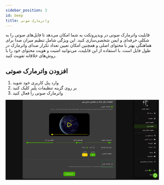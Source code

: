 ```yaml
---
sidebar_position: 3
id: beep
title: واترمارک صوتی
---
```


قابلیت واترمارک صوتی در ویدپروتکت به شما امکان می‌دهد تا فایل‌های صوتی را به شکلی حرفه‌ای و ایمن شخصی‌سازی کنید. این
ویژگی شامل تنظیم میزان صدا برای هماهنگی بهتر با محتوای اصلی و همچنین امکان تعیین تعداد تکرار صدای واترمارک در طول فایل
است. با استفاده از این قابلیت، می‌توانید امنیت و هویت محتوای خود را با روش‌های خلاقانه تقویت کنید.

## افزودن واترمارک صوتی

1. وارد پنل کاربری خود شوید
2. بر روی گزینه تنظیمات پلیر کلیک کنید
3. واترمارک صوتی را فعال کنید

![هاست ویدیو ویدپروتکت، محافظ دوره‌های آموزشی شما در برابر سرقت](./img/04.png)